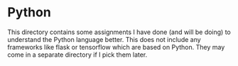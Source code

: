 # Python

This directory contains some assignments I have done (and will be doing) to understand the Python language better. This does not include any frameworks like flask or tensorflow which are based on Python. They may come in a separate directory if I pick them later.